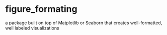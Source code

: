 # figure_formating
a package built on top of Matplotlib or Seaborn that creates well-formatted, well labeled visualizations
